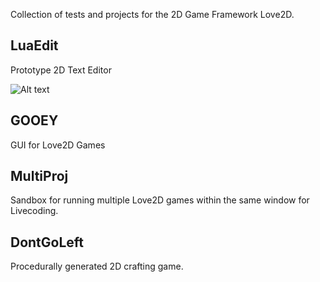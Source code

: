 Collection of tests and projects for the 2D Game Framework Love2D.


## LuaEdit
Prototype 2D Text Editor

![Alt text](/Projects/LuaEdit/screenshot.png?raw=true )

## GOOEY
GUI for Love2D Games

## MultiProj
Sandbox for running multiple Love2D games within the same window for Livecoding.


## DontGoLeft
Procedurally generated 2D crafting game.
